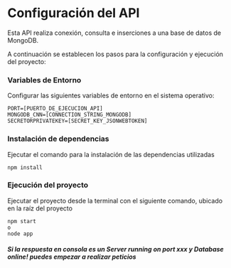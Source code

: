 
# Configuración del API

Esta API realiza conexión, consulta e inserciones a una base de datos de MongoDB.

A continuación se establecen los pasos para la configuración y ejecución del proyecto:

### Variables de Entorno
Configurar las siguientes variables de entorno en el sistema operativo:

```
PORT=[PUERTO_DE_EJECUCION_API]
MONGODB_CNN=[CONNECTION_STRING_MONGODB]
SECRETORPRIVATEKEY=[SECRET_KEY_JSONWEBTOKEN]
```



### Instalación de dependencias

Ejecutar el comando para la instalación de las dependencias utilizadas

```
npm install
```

### Ejecución del proyecto

Ejecutar el proyecto desde la terminal con el siguiente comando, ubicado en la raíz del proyecto

```
npm start
o
node app
```

##### Si la respuesta en consola es un *Server running on port xxx* y *Database online!* puedes empezar a realizar peticios
